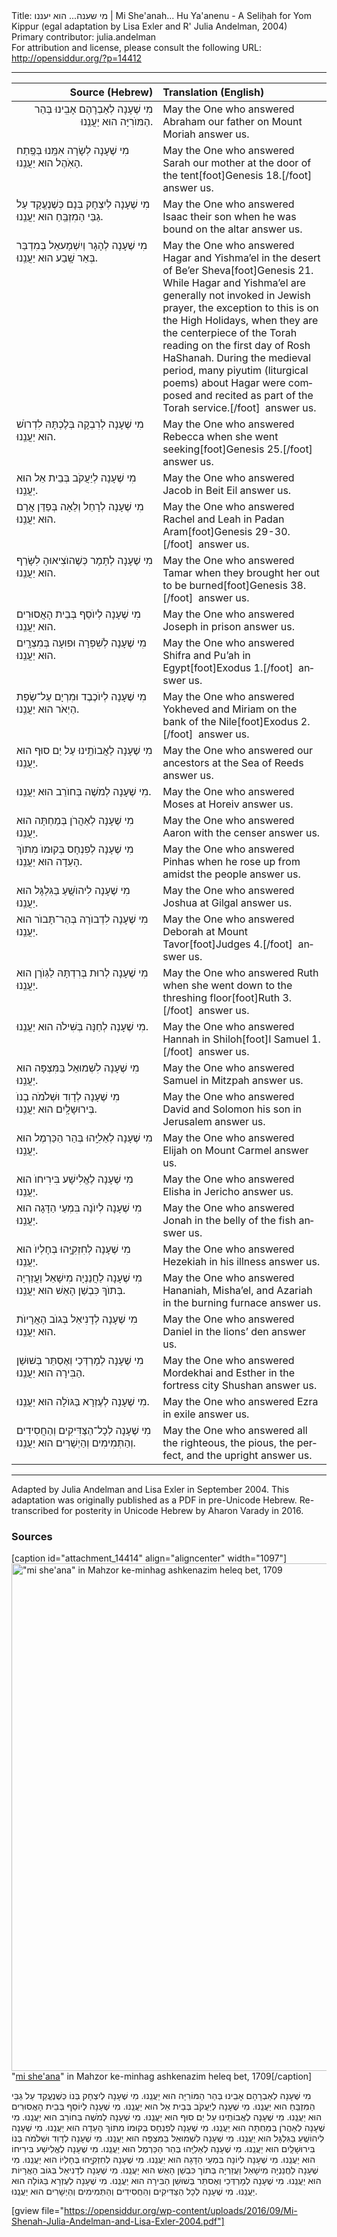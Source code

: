 <html>
<head></head>
<body>
Title: מי שענה... הוא יעננו | Mi She'anah... Hu Ya'anenu - A Seliḥah for Yom Kippur (egal adaptation by Lisa Exler and R' Julia Andelman, 2004)<br />
Primary contributor: julia.andelman<br />
For attribution and license, please consult the following URL: <a href="http://opensiddur.org/?p=14412">http://opensiddur.org/?p=14412</a>
<p />
<hr />

<table style="margin-left: auto;margin-right: auto;" class="draggable">
<thead><tr><th id="x" style="text-align: right;">Source (Hebrew)</th><th style="text-align: left;">Translation (English)</th></tr></thead>
<tbody>
<tr><td style="vertical-align:top;" width="46%">
<div class="liturgy" lang="he" style="text-align: right;">
מִי שֶׁעָנָה לְאַבְרָהָם אָבִֽינוּ 
בְּהַר הַמּוֺרִיָּה 
הוּא יַעֲנֵֽנוּ.
</span></div></td>
 
<td width="53%"><div class="english" lang="en">
May the One who answered Abraham our father 
on Mount Moriah 
answer us.
</div></td></tr>


<tr><td style="vertical-align:top;" width="46%">
<div class="liturgy" lang="he">
מִי שֶׁעָנָה לְשָׂרָה אִמֵּֽנוּ 
בְּפֶֽתַח הָאֹֽהֶל 
הוּא יַעֲנֵֽנוּ.
</span></div></td>
 
<td width="53%"><div class="english" lang="en">
May the One who answered Sarah our mother 
at the door of the tent[foot]Genesis 18.[/foot]&nbsp; 
answer us.
</div></td></tr>


<tr><td style="vertical-align:top;" width="46%">
<div class="liturgy" lang="he">
מִי שֶׁעָנָה לְיִצְחָק 
בְּנָם כְּשֶׁנֶעֱקַד עַל גַבֵּי הַמִזְבֵּֽחַ 
הוּא יַעֲנֵֽנוּ.
</span></div></td>
 
<td width="53%"><div class="english" lang="en">
May the One who answered Isaac their son 
when he was bound on the altar 
answer us.
</div></td></tr>


<tr><td style="vertical-align:top;" width="46%">
<div class="liturgy" lang="he">
מִי שֶׁעָנָה לְהָגָר וְיִשְׁמָעאֵל 
בְּמִדְבַּר בְּאֵר שָֽׁבַע 
הוּא יַעֲנֵֽנוּ.
</span></div></td>
 
<td width="53%"><div class="english" lang="en">
May the One who answered Hagar and Yishma’el 
in the desert of Be’er Sheva[foot]Genesis 21. While Hagar and Yishma’el are generally not invoked in Jewish prayer, the exception to this is on the High Holidays, when they are the centerpiece of the Torah reading on the first day of Rosh HaShanah. During the medieval period, many piyutim (liturgical poems) about Hagar were composed and recited as part of the Torah service.[/foot]&nbsp; 
answer us.
</div></td></tr>


<tr><td style="vertical-align:top;" width="46%">
<div class="liturgy" lang="he">
מִי שֶׁעָנָה לְרִבְקָה 
בְּלֶכְתָּהּ לִדְרוֺשׁ 
הוּא יַעֲנֵֽנוּ.
</span></div></td>
 
<td width="53%"><div class="english" lang="en">
May the One who answered Rebecca 
when she went seeking[foot]Genesis 25.[/foot]&nbsp;
answer us.
</div></td></tr>


<tr><td style="vertical-align:top;" width="46%">
<div class="liturgy" lang="he">
מִי שֶׁעָנָה לְיַעֲקֹב 
בְּבֵית אֵל 
הוּא יַעֲנֵֽנוּ.
</span></div></td>
 
<td width="53%"><div class="english" lang="en">
May the One who answered Jacob 
in Beit Eil
answer us.
</div></td></tr>


<tr><td style="vertical-align:top;" width="46%">
<div class="liturgy" lang="he">
מִי שֶׁעָנָה לְרָחֵל וְלֵאָה 
בְּפַדַּן אֲרָם 
הוּא יַעֲנֵֽנוּ.
</span></div></td>
 
<td width="53%"><div class="english" lang="en">
May the One who answered Rachel and Leah 
in Padan Aram[foot]Genesis 29-30.[/foot]&nbsp;
answer us.
</div></td></tr>


<tr><td style="vertical-align:top;" width="46%">
<div class="liturgy" lang="he">
מִי שֶׁעָנָה לְתָּמָר 
כְּשֶׁהוֺצִיאוּהָ לִשָּׂרֵף 
הוּא יַעֲנֵֽנוּ.
</span></div></td>
 
<td width="53%"><div class="english" lang="en">
May the One who answered Tamar 
when they brought her out to be burned[foot]Genesis 38.[/foot]&nbsp;
answer us.
</div></td></tr>


<tr><td style="vertical-align:top;" width="46%">
<div class="liturgy" lang="he">
מִי שֶׁעָנָה לְיוֺסֵף 
בְּבֵית הָאֲסוּרִים 
הוּא יַעֲנֵֽנוּ.
</span></div></td>
 
<td width="53%"><div class="english" lang="en">
May the One who answered Joseph 
in prison
answer us.
</div></td></tr>


<tr><td style="vertical-align:top;" width="46%">
<div class="liturgy" lang="he">
מִי שֶׁעָנָה לְשִׁפְרָה וּפוּעָה 
בְּמִצְרָֽיִם 
הוּא יַעֲנֵֽנוּ.
</span></div></td>
 
<td width="53%"><div class="english" lang="en">
May the One who answered Shifra and Pu’ah 
in Egypt[foot]Exodus 1.[/foot]&nbsp;
answer us.
</div></td></tr>


<tr><td style="vertical-align:top;" width="46%">
<div class="liturgy" lang="he">
מִי שֶׁעָנָה לְיוֺכֶבֶד וּמִרְיָם 
עַל־שְׂפַת הַיְאֹר 
הוּא יַעֲנֵֽנוּ.
</span></div></td>
 
<td width="53%"><div class="english" lang="en">
May the One who answered Yokheved and Miriam 
on the bank of the Nile[foot]Exodus 2.[/foot]&nbsp;
answer us.
</div></td></tr>


<tr><td style="vertical-align:top;" width="46%">
<div class="liturgy" lang="he">
מִי שֶׁעָנָה לַאֲבוֺתֵֽינוּ 
עַל יַם סוּף 
הוּא יַעֲנֵֽנוּ.
</span></div></td>
 
<td width="53%"><div class="english" lang="en">
May the One who answered our ancestors 
at the Sea of Reeds
answer us.
</div></td></tr>


<tr><td style="vertical-align:top;" width="46%">
<div class="liturgy" lang="he">
מִי שֶׁעָנָה לְמֹשֶׁה 
בְּחוֺרֵב 
הוּא יַעֲנֵֽנוּ.
</span></div></td>
 
<td width="53%"><div class="english" lang="en">
May the One who answered Moses 
at Horeiv
answer us.
</div></td></tr>


<tr><td style="vertical-align:top;" width="46%">
<div class="liturgy" lang="he">
מִי שֶׁעָנָה לְאַהֲרֹן 
בְּמַחְתָּה 
הוּא יַעֲנֵֽנוּ.
</span></div></td>
 
<td width="53%"><div class="english" lang="en">
May the One who answered Aaron 
with the censer
answer us.
</div></td></tr>


<tr><td style="vertical-align:top;" width="46%">
<div class="liturgy" lang="he">
מִי שֶׁעָנָה לְפִנְחָס 
בְּקוּמוֺ מִתּוֺךְ הָעֵדָה 
הוּא יַעֲנֵֽנוּ.
</span></div></td>
 
<td width="53%"><div class="english" lang="en">
May the One who answered Pinhas 
when he rose up from amidst the people
answer us.
</div></td></tr>


<tr><td style="vertical-align:top;" width="46%">
<div class="liturgy" lang="he">
מִי שֶׁעָנָה לִיהוֺשֻֽׁעַ 
בַּגִּלְגָּל 
הוּא יַעֲנֵֽנוּ.
</span></div></td>
 
<td width="53%"><div class="english" lang="en">
May the One who answered Joshua 
at Gilgal
answer us.
</div></td></tr>


<tr><td style="vertical-align:top;" width="46%">
<div class="liturgy" lang="he">
מִי שֶׁעָנָה לִדְבוֺרָה 
בְּהַר־תָּבוֺר 
הוּא יַעֲנֵֽנוּ.
</span></div></td>
 
<td width="53%"><div class="english" lang="en">
May the One who answered Deborah 
at Mount Tavor[foot]Judges 4.[/foot]&nbsp;
answer us.
</div></td></tr>


<tr><td style="vertical-align:top;" width="46%">
<div class="liturgy" lang="he">
מִי שֶׁעָנָה לְרוּת 
בְּרִדְתָּהּ לַגּֽוֺרֶן 
הוּא יַעֲנֵֽנוּ.
</span></div></td>
 
<td width="53%"><div class="english" lang="en">
May the One who answered Ruth 
when she went down to the threshing floor[foot]Ruth 3.[/foot]&nbsp;
answer us.
</div></td></tr>


<tr><td style="vertical-align:top;" width="46%">
<div class="liturgy" lang="he">
מִי שֶׁעָנָה לְחַנָּה 
בְּשִׁילֹה 
הוּא יַעֲנֵֽנוּ.
</span></div></td>
 
<td width="53%"><div class="english" lang="en">
May the One who answered Hannah 
in Shiloh[foot]I Samuel 1.[/foot]&nbsp;
answer us.
</div></td></tr>


<tr><td style="vertical-align:top;" width="46%">
<div class="liturgy" lang="he">
מִי שֶׁעָנָה לִשְׁמוּאֵל 
בַּמִּצְפָּה 
הוּא יַעֲנֵֽנוּ.
</span></div></td>
 
<td width="53%"><div class="english" lang="en">
May the One who answered Samuel 
in Mitzpah
answer us.
</div></td></tr>


<tr><td style="vertical-align:top;" width="46%">
<div class="liturgy" lang="he">
מִי שֶׁעָנָה לְדָוִד וּשְׁלֹמֹה בְנוֺ 
בְּירוּשָלָֽיִם 
הוּא יַעֲנֵֽנוּ.
</span></div></td>
 
<td width="53%"><div class="english" lang="en">
May the One who answered David and Solomon his son 
in Jerusalem
answer us.
</div></td></tr>


<tr><td style="vertical-align:top;" width="46%">
<div class="liturgy" lang="he">
מִי שֶׁעָנָה לְאֵלִיָּֽהוּ 
בְּהַר הַכַּרְמֶל 
הוּא יַעֲנֵֽנוּ.
</span></div></td>
 
<td width="53%"><div class="english" lang="en">
May the One who answered Elijah 
on Mount Carmel
answer us.
</div></td></tr>


<tr><td style="vertical-align:top;" width="46%">
<div class="liturgy" lang="he">
מִי שֶׁעָנָה לֶאֱלִישָׁע 
בִּירִיחוֺ 
הוּא יַעֲנֵֽנוּ.
</span></div></td>
 
<td width="53%"><div class="english" lang="en">
May the One who answered Elisha 
in Jericho
answer us.
</div></td></tr>


<tr><td style="vertical-align:top;" width="46%">
<div class="liturgy" lang="he">
מִי שֶׁעָנָה לְיוֺנָה 
בִּמְעֵי הַדָּגָה 
הוּא יַעֲנֵֽנוּ.
</span></div></td>
 
<td width="53%"><div class="english" lang="en">
May the One who answered Jonah 
in the belly of the fish
answer us.
</div></td></tr>


<tr><td style="vertical-align:top;" width="46%">
<div class="liturgy" lang="he">
מִי שֶׁעָנָה לְחִזְקִיָּֽהוּ 
בְּחָלְיוֺ 
הוּא יַעֲנֵֽנוּ.
</span></div></td>
 
<td width="53%"><div class="english" lang="en">
May the One who answered Hezekiah 
in his illness
answer us.
</div></td></tr>


<tr><td style="vertical-align:top;" width="46%">
<div class="liturgy" lang="he">
מִי שֶׁעָנָה לַחֲנַנְיָה מִישָׁאֵל וַעֲזַרְיָה 
בְּתוֺךְ כִּבְשַׁן הָאֵשׁ 
הוּא יַעֲנֵֽנוּ.
</span></div></td>
 
<td width="53%"><div class="english" lang="en">
May the One who answered Hananiah, Misha’el, and Azariah 
in the burning furnace
answer us.
</div></td></tr>


<tr><td style="vertical-align:top;" width="46%">
<div class="liturgy" lang="he">
מִי שֶׁעָנָה לְדָנִיאֵל 
בְּגוֺב הָאֲרָיוֺת 
הוּא יַעֲנֵֽנוּ.
</span></div></td>
 
<td width="53%"><div class="english" lang="en">
May the One who answered Daniel 
in the lions’ den
answer us.
</div></td></tr>


<tr><td style="vertical-align:top;" width="46%">
<div class="liturgy" lang="he">
מִי שֶׁעָנָה לְמָרְדְּכַי וְאֶסְתֵּר 
בְּשׁוּשַׁן הַבִּירָה 
הוּא יַעֲנֵֽנוּ.
</span></div></td>
 
<td width="53%"><div class="english" lang="en">
May the One who answered Mordekhai and Esther 
in the fortress city Shushan
answer us.
</div></td></tr>


<tr><td style="vertical-align:top;" width="46%">
<div class="liturgy" lang="he">
מִי שֶׁעָנָה לְעֶזְרָא 
בַּגּוֺלָה 
הוּא יַעֲנֵֽנוּ.
</span></div></td>
 
<td width="53%"><div class="english" lang="en">
May the One who answered Ezra 
in exile
answer us.
</div></td></tr>


<tr><td style="vertical-align:top;" width="46%">
<div class="liturgy" lang="he">
מִי שֶׁעָנָה לְכָל־הַצַּדִּיקִים וְהַחֲסִידִים וְהַתְּמִימִים וְהַיְשָׁרִים 
הוּא יַעֲנֵֽנוּ.
</span></div></td>

<td style="vertical-align:top;"><div class="english" lang="en">
May the One who answered all the righteous, the pious, the perfect, and the upright
answer us.
</div></td>
</tr>
</tbody></table>

<hr />

Adapted by Julia Andelman and Lisa Exler in September 2004. This adaptation was originally published as a PDF in pre-Unicode Hebrew. Re-transcribed for posterity in Unicode Hebrew by Aharon Varady in 2016.

<h3>Sources</h3>

[caption id="attachment_14414" align="aligncenter" width="1097"]<a href="https://opensiddur.org/wp-content/uploads/2016/09/mi-sheana-Mahzor-ke-minhag-ashkenazim-heleq-bet-1709.png"><img src="https://opensiddur.org/wp-content/uploads/2016/09/mi-sheana-Mahzor-ke-minhag-ashkenazim-heleq-bet-1709.png" alt="&quot;mi she&#039;ana&quot; in Mahzor ke-minhag ashkenazim heleq bet, 1709" width="1097" height="812" class="size-full wp-image-14414" /></a> "<a href="https://books.google.com/books?id=UZ1EAAAAcAAJ&lpg=PP321&ots=_igRznDE7V&dq=%D7%9E%D7%99%20%D7%A9%D7%A2%D7%A0%D7%94&pg=PP321#v=onepage&q&f=false">mi she'ana</a>" in Mahzor ke-minhag ashkenazim heleq bet, 1709[/caption]

<div class="liturgy" lang="he">
מִי שֶׁעָנָה לְאַבְרָהָם אָבִֽינוּ בְּהַר הַמּוֹרִיָּה 
הוּא יַעֲנֵֽנוּ.
מִי שֶׁעָנָה לְיִצְחָק בְּנוֹ כְּשֶׁנֶעֱקַד עַל גַבֵּי הַמִּזְבֵּֽחַ 
הוּא יַעֲנֵֽנוּ.
מִי שֶׁעָנָה לְיַעֲקֹב בְּבֵית אֵל 
הוּא יַעֲנֵֽנוּ.
מִי שֶׁעָנָה לְיוֹסֵף בְּבֵית הָאֲסוּרִים 
הוּא יַעֲנֵֽנוּ.
מִי שֶׁעָנָה לְאֲבוֹתֵֽינוּ עַל יַם סוּף 
הוּא יַעֲנֵֽנוּ.
מִי שֶׁעָנָה לְמֹשֶׁה בְּחוֹרֵב 
הוּא יַעֲנֵֽנוּ.
מִי שֶׁעָנָה לְאַהֲרֹן בְּמַחְתָּה 
הוּא יַעֲנֵֽנוּ.
מִי שֶׁעָנָה לְפִנְחָס בְּקוּמוֹ מִתּוֹךְ הָעֵדָה 
הוּא יַעֲנֵֽנוּ.
מִי שֶׁעָנָה לִיהוֹשֻֽׁעַ בַּגִּלְגָּל 
הוּא יַעֲנֵֽנוּ.
מִי שֶׁעָנָה לִשְׁמוּאֵל בַּמִּצְפָּה 
הוּא יַעֲנֵֽנוּ.
מִי שֶׁעָנָה לְדָוִד וּשְׁלֹמֹה בְּנוֹ בִּירוּשָׁלָֽיִם 
הוּא יַעֲנֵֽנוּ.
מִי שֶׁעָנָה לְאֵלִיָּֽהוּ בְּהַר הַכַּרְמֶל 
הוּא יַעֲנֵֽנוּ.
מִי שֶׁעָנָה לֶאֱלִישָׁע בִּירִיחוֹ 
הוּא יַעֲנֵֽנוּ.
מִי שֶׁעָנָה לְיוֹנָה בִּמְעֵי הַדָּגָה 
הוּא יַעֲנֵֽנוּ.
מִי שֶׁעָנָה לְחִזְקִיָּֽהוּ בְּחָלְיוֹ 
הוּא יַעֲנֵֽנוּ.
מִי שֶׁעָנָה לַחֲנַנְיָה מִישָׁאֵל וַעֲזַרְיָה בְּתוֹך כִּבְשַׁן הָאֵשׁ 
הוּא יַעֲנֵֽנוּ.
מִי שֶׁעָנָה לְדָנִיאֵל בְּגוֹב הָאֲרָיוֹת 
הוּא יַעֲנֵֽנוּ.
מִי שֶׁעָנָה לְמָרְדְּכַי וְאֶסתֵּר בְּשׁוּשַׁן הַבִּירָה 
הוּא יַעֲנֵֽנוּ.
מִי שֶׁעָנָה לְעֶזְרָא בַּגּוֹלָה 
הוּא יַעֲנֵֽנוּ.
מִי שֶׁעָנָה לְכָל הַצַּדִּיקִים וְהַחֲסִידִים וְהַתְּמִימִים וְהַיְשָׁרִים 
הוּא יַעֲנֵֽנוּ.
</div>

[gview file="https://opensiddur.org/wp-content/uploads/2016/09/Mi-Shenah-Julia-Andelman-and-Lisa-Exler-2004.pdf"]
</body>
</html>